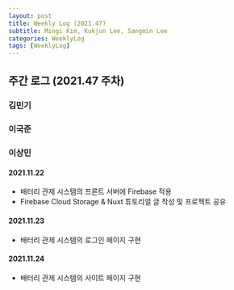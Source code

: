 ```yaml
---
layout: post
title: Weekly Log (2021.47)
subtitle: Mingi Kim, Kukjun Lee, Sangmin Lee
categories: WeeklyLog
tags: [WeeklyLog]
---
```


## 주간 로그 (2021.47 주차)

### 김민기

### 이국준

### 이상민

#### 2021.11.22
* 배터리 관제 시스템의 프론트 서버에 Firebase 적용
* Firebase Cloud Storage & Nuxt 튜토리얼 글 작성 및 프로젝트 공유

#### 2021.11.23
* 배터리 관제 시스템의 로그인 페이지 구현

#### 2021.11.24
* 배터리 관제 시스템의 사이트 페이지 구현
